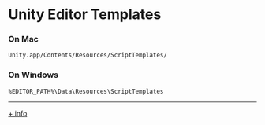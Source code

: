 ﻿# Unity Editor Templates

### On Mac
`Unity.app/Contents/Resources/ScriptTemplates/`

### On Windows
`%EDITOR_PATH%\Data\Resources\ScriptTemplates`

---

[+ info](https://support.unity3d.com/hc/en-us/articles/210223733-How-to-customize-Unity-script-templates)
